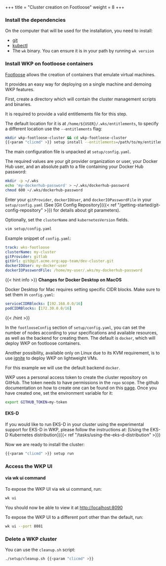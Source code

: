 +++
title = "Cluster creation on Footloose"
weight = 8
+++

### Install the dependencies

On the computer that will be used for the installation, you need to install:

- [git](https://www.atlassian.com/git/tutorials/install-git)
- [kubectl](https://kubernetes.io/docs/tasks/tools/install-kubectl/)
- The `wk` binary. You can ensure it is in your path by running `wk version`

### Install WKP on footloose containers

[Footloose](https://github.com/weaveworks/footloose) allows the creation of containers that emulate virtual machines.

It provides an easy way for deploying on a single machine and demoing WKP features.

First, create a directory which will contain the cluster management scripts and binaries.

It is required to provide a valid entitlements file for this step.

The default location for it is at `/home/${USER}/.wks/entitlements`, to specify a different location use the `--entitlements` flag:

```bash
mkdir wkp-footloose-cluster && cd wkp-footloose-cluster
{{<param "clicmd" >}} setup install --entitlements=/path/to/my/entitlements
```

The main configuration file is unpacked at `setup/config.yaml`.

The required values are your git provider organization or user, your Docker Hub user, and an absolute path to a file containing your Docker Hub password:

```bash
mkdir -p ~/.wks
echo 'my-dockerhub-password' > ~/.wks/dockerhub-password
chmod 600 ~/.wks/dockerhub-password
```

Enter your `gitProvider`, `dockerIOUser`, and `dockerIOPasswordFile` in your `setup/config.yaml` (See [Git Config Repository]({{< ref "/getting-started/git-config-repository" >}}) for details about git parameters).

Optionally, set the `clusterName` and `kubernetesVersion` fields.

```bash
vim setup/config.yaml
```

Example snippet of `config.yaml`:

```yaml
track: wks-footloose
clusterName: my-cluster
gitProvider: gitlab
gitUrl: git@git.acme.org:app-team/dev-cluster.git
dockerIOUser: my-docker-user
dockerIOPasswordFile: /home/my-user/.wks/my-dockerhub-password
```

{{< hint info >}}
**Changes for Docker Desktop on MacOS**

Docker Desktop for Mac requires setting specific CIDR blocks. Make sure to set them in `config.yaml`:

```yaml
serviceCIDRBlocks: [192.168.0.0/16]
podCIDRBlocks: [172.30.0.0/16]
```

{{< /hint >}}

In the `footlooseConfig` section of `setup/config.yaml`, you can set the number of nodes according to your specifications and available resources, as well as the backend for creating them. The default is `docker`, which will deploy WKP on footloose containers.

Another possibility, available only on Linux due to its KVM requirement, is to use [ignite](https://github.com/weaveworks/ignite) to deploy WKP on lightweight VMs.

For this example we will use the default backend `docker`.

WKP uses a personal access token to create the cluster repository on GitHub. The token needs to have permissions in
the `repo` scope. The github documentation on how to create one can be found on this [page](https://docs.github.com/en/free-pro-team@latest/github/authenticating-to-github/creating-a-personal-access-token). Once you have created one,
set the environment variable for it:

```bash
export GITHUB_TOKEN=my-token
```

#### EKS-D
If you would like to run EKS-D in your cluster using the experimental support for EKS-D in WKP, please follow the instructions at: [Using the EKS-D Kubernetes distribution]({{< ref "/tasks/using-the-eks-d-distribution" >}})

Now we are ready to install the cluster:

```bash
{{<param "clicmd" >}} setup run
```

### Access the WKP UI

#### via wk ui command

To expose the WKP UI via wk ui command, run:

```bash
wk ui
```

You should now be able to view it at <http://localhost:8090>

To expose the WKP UI to a different port other than the default, run:

```bash
wk ui --port 8081
```

### Delete a WKP cluster

You can use the `cleanup.sh` script:

```bash
./setup/cleanup.sh {{<param "clicmd" >}}
```
